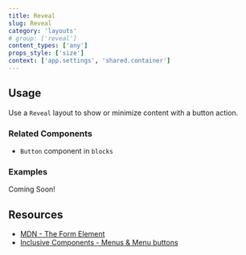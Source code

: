 ```yaml
---
title: Reveal
slug: Reveal
category: 'layouts'
# group: ['reveal']
content_types: ['any']
props_style: ['size']
context: ['app.settings', 'shared.container']
---
```


## Usage

Use a `Reveal` layout to show or minimize content with a button action.

### Related Components

- `Button` component in `blocks`

### Examples

<p class="feedback bare emoji:default">Coming Soon!</p>

## Resources

- [MDN - The Form Element](https://developer.mozilla.org/en-US/docs/Web/HTML/Element/form)
- [Inclusive Components - Menus & Menu buttons](https://inclusive-components.design/menus-menu-buttons/)

